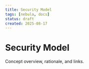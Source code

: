```yaml
---
title: Security Model
tags: [nebula, docs]
status: draft
created: 2025-08-17
---
```


# Security Model

Concept overview, rationale, and links.
